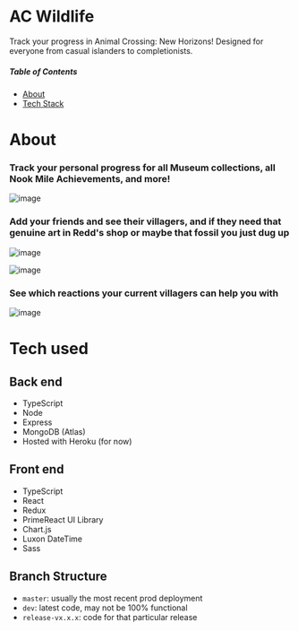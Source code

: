 # AC Wildlife

Track your progress in Animal Crossing: New Horizons! Designed for everyone from casual islanders to completionists.

##### Table of Contents  
- [About](#about)  
- [Tech Stack](#techstack)  

<a name="about"/>

# About

### Track your personal progress for all Museum collections, all Nook Mile Achievements, and more!

![image](https://user-images.githubusercontent.com/42755431/152656102-c7bff86c-5fa4-4461-9119-d18f9627d284.png)

### Add your friends and see their villagers, and if they need that genuine art in Redd's shop or maybe that fossil you just dug up

![image](https://user-images.githubusercontent.com/42755431/152656272-d3d02026-72b6-4eb4-9295-bb6c89657454.png)

![image](https://user-images.githubusercontent.com/42755431/152656351-04107e03-d763-4598-b892-696b51b29326.png)

### See which reactions your current villagers can help you with

![image](https://user-images.githubusercontent.com/42755431/152656260-853ec5e9-c38c-4255-a50c-e9ad6e3c3069.png)


<a name="techstack"/>

# Tech used

## Back end

- TypeScript
- Node
- Express
- MongoDB (Atlas)
- Hosted with Heroku (for now)

## Front end

- TypeScript
- React
- Redux
- PrimeReact UI Library
- Chart.js
- Luxon DateTime
- Sass

## Branch Structure

- `master`: usually the most recent prod deployment
- `dev`: latest code, may not be 100% functional
- `release-vx.x.x`: code for that particular release
